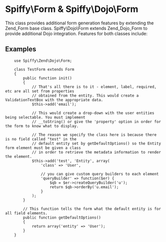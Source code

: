 Spiffy\Form & Spiffy\Dojo\Form
==============================
This class provides additional form generation features by extending the Zend_Form base class. Spiffy\Dojo\Form
extends Zend_Dojo_Form to provide additional Dojo integration. Features for both classes include:

Examples
--------
        use Spiffy\Zend\Dojo\Form;
        
        class TestForm extends Form 
        {
            public function init()
            {
                // That's all there is to it - element, label, required, etc are all set from properties
                // obtained from the entity. This would create a ValidationTextBox with the appropriate data.
                $this->add('email');
        
                // This would create a drop-down with the user entities being selectable. You must implement
                // __toString() or give the 'property' option in order for the form to know what to display.
                
                // The reason we specify the class here is because there is no field called "test" in the
                // default entity set by getDefaultOptions() so the Entity form element must be given a class
                // in order to retrieve the metadata information to render the element.        
                $this->add('test', 'Entity', array(
                    'class' => 'User',
                    
                    // you can give custom query builders to each element
                    'queryBuilder' => function($er) {
                        $qb = $er->createQueryBuilder('u');
                        return $qb->orderBy('u.email');
                    }
                );
            }
        
            // This function tells the form what the default entity is for all field elements.
            public function getDefaultOptions() 
            {
                return array('entity' => 'User');
            }
        }